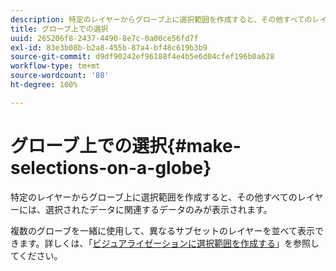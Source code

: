 ```yaml
---
description: 特定のレイヤーからグローブ上に選択範囲を作成すると、その他すべてのレイヤーには、選択されたデータに関連するデータのみが表示されます。
title: グローブ上での選択
uuid: 265206f8-2437-4490-8e7c-0a00ce56fd7f
exl-id: 83e3b08b-b2a8-455b-87a4-bf48c619b3b9
source-git-commit: d9df90242ef96188f4e4b5e6d04cfef196b0a628
workflow-type: tm+mt
source-wordcount: '80'
ht-degree: 100%

---
```


# グローブ上での選択{#make-selections-on-a-globe}

特定のレイヤーからグローブ上に選択範囲を作成すると、その他すべてのレイヤーには、選択されたデータに関連するデータのみが表示されます。

複数のグローブを一緒に使用して、異なるサブセットのレイヤーを並べて表示できます。詳しくは、「[ビジュアライゼーションに選択範囲を作成する](../../../../home/c-get-started/c-vis/c-sel-vis/c-sel-vis.md#concept-012870ec22c7476e9afbf3b8b2515746)」を参照してください。
